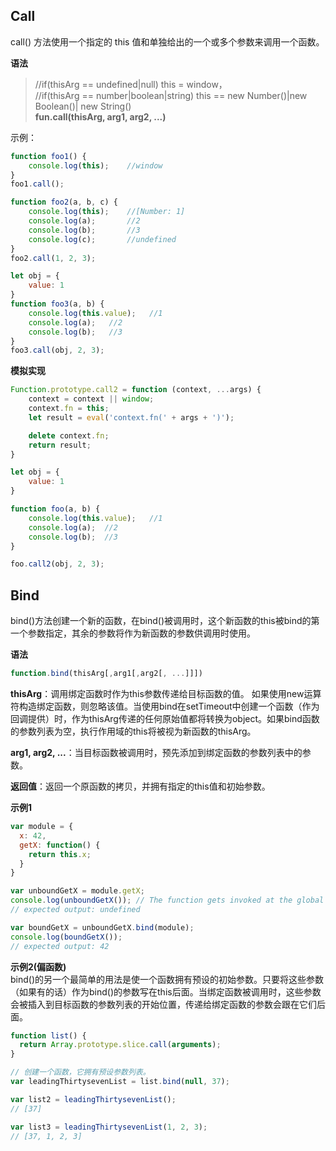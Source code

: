 ## Call
call() 方法使用一个指定的 this 值和单独给出的一个或多个参数来调用一个函数。

**语法**<br>
>//if(thisArg == undefined|null) this = window，<br>
//if(thisArg == number|boolean|string) this == new Number()|new Boolean()| new String()<br>
>**fun.call(thisArg, arg1, arg2, ...)**<br>

示例：
```js
function foo1() {
    console.log(this);    //window
}
foo1.call();

function foo2(a, b, c) {
    console.log(this);    //[Number: 1]
    console.log(a);       //2
    console.log(b);       //3
    console.log(c);       //undefined
}
foo2.call(1, 2, 3);

let obj = {
    value: 1
}
function foo3(a, b) {
    console.log(this.value);   //1
    console.log(a);   //2
    console.log(b);   //3
}
foo3.call(obj, 2, 3);
```

**模拟实现**<br>
```js
Function.prototype.call2 = function (context, ...args) {
    context = context || window;
    context.fn = this;
    let result = eval('context.fn(' + args + ')');

    delete context.fn;
    return result;
}

let obj = {
    value: 1
}

function foo(a, b) {
    console.log(this.value);   //1
    console.log(a);  //2
    console.log(b);  //3
}

foo.call2(obj, 2, 3); 
```

## Bind

bind()方法创建一个新的函数，在bind()被调用时，这个新函数的this被bind的第一个参数指定，其余的参数将作为新函数的参数供调用时使用。

**语法**
```js
function.bind(thisArg[,arg1[,arg2[, ...]]])
```
**thisArg**：调用绑定函数时作为this参数传递给目标函数的值。 如果使用new运算符构造绑定函数，则忽略该值。当使用bind在setTimeout中创建一个函数（作为回调提供）时，作为thisArg传递的任何原始值都将转换为object。如果bind函数的参数列表为空，执行作用域的this将被视为新函数的thisArg。<br>

**arg1, arg2, ...**：当目标函数被调用时，预先添加到绑定函数的参数列表中的参数。<br>

**返回值**：返回一个原函数的拷贝，并拥有指定的this值和初始参数。<br>

**示例1**
```js
var module = {
  x: 42,
  getX: function() {
    return this.x;
  }
}

var unboundGetX = module.getX;
console.log(unboundGetX()); // The function gets invoked at the global scope
// expected output: undefined

var boundGetX = unboundGetX.bind(module);
console.log(boundGetX());
// expected output: 42
```

**示例2(偏函数)**<br>
bind()的另一个最简单的用法是使一个函数拥有预设的初始参数。只要将这些参数（如果有的话）作为bind()的参数写在this后面。当绑定函数被调用时，这些参数会被插入到目标函数的参数列表的开始位置，传递给绑定函数的参数会跟在它们后面。
```js
function list() {
  return Array.prototype.slice.call(arguments);
}

// 创建一个函数，它拥有预设参数列表。
var leadingThirtysevenList = list.bind(null, 37);

var list2 = leadingThirtysevenList(); 
// [37]

var list3 = leadingThirtysevenList(1, 2, 3); 
// [37, 1, 2, 3]
```
